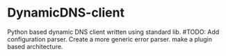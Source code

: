 # DynamicDNS-client
Python based dynamic DNS client written using standard lib. 
#TODO:
Add configuration parser.
Create a more generic error parser.
make a plugin based architecture.
